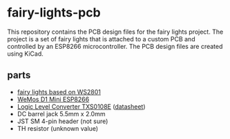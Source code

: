 # fairy-lights-pcb

This repository contains the PCB design files for the fairy lights project. The project is a set of fairy lights that is attached to a custom PCB and controlled by an ESP8266 microcontroller. The PCB design files are created using KiCad.

## parts

- [fairy lights based on WS2801](https://www.adafruit.com/product/322)
- [WeMos D1 Mini ESP8266](https://www.wemos.cc/en/latest/d1/d1_mini.html)
- [Logic Level Converter TXS0108E](https://www.az-delivery.de/en/products/logiklevel-wandler-3-3v-5v) ([datasheet](https://cdn.shopify.com/s/files/1/1509/1638/files/TXS0108_Logiklevel_Converter_Datenblatt_AZ-Delivery_Vertriebs_GmbH.pdf?v=1608239085))
- DC barrel jack 5.5mm x 2.0mm
- JST SM 4-pin header (not sure)
- TH resistor (unknown value)
